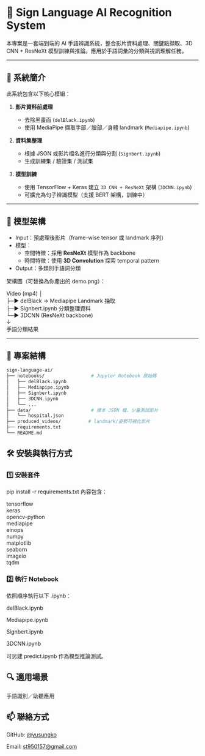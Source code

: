 # 🤟 Sign Language AI Recognition System

本專案是一套端到端的 AI 手語辨識系統，整合影片資料處理、關鍵點擷取、3D CNN + ResNeXt 模型訓練與推論。應用於手語詞彙的分類與視訊理解任務。

---

## 📌 系統簡介

此系統包含以下核心模組：

1. **影片資料前處理**
   - 去除黑畫面 (`delBlack.ipynb`)
   - 使用 MediaPipe 擷取手部／臉部／身體 landmark (`Mediapipe.ipynb`)

2. **資料集整理**
   - 根據 JSON 或影片檔名進行分類與分割 (`Signbert.ipynb`)
   - 生成訓練集 / 驗證集 / 測試集

3. **模型訓練**
   - 使用 TensorFlow + Keras 建立 `3D CNN + ResNeXt` 架構 (`3DCNN.ipynb`)
   - 可擴充為句子辨識模型（支援 BERT 架構，訓練中）

---

## 🧠 模型架構

- Input：預處理後影片（frame-wise tensor 或 landmark 序列）
- 模型：
  - 空間特徵：採用 **ResNeXt** 模型作為 backbone
  - 時間特徵：使用 **3D Convolution** 探索 temporal pattern
- Output：多類別手語詞分類

架構圖（可替換為你產出的 demo.png）：

Video (mp4)
│  
├─▶ delBlack → Mediapipe Landmark 抽取  
├─▶ Signbert.ipynb 分類整理資料  
└─▶ 3DCNN (ResNeXt backbone)  
↓  
手語分類結果

---

## 📁 專案結構

```bash
sign-language-ai/
├── notebooks/                 # Jupyter Notebook 原始碼
│   ├── delBlack.ipynb
│   ├── Mediapipe.ipynb
│   ├── Signbert.ipynb
│   ├── 3DCNN.ipynb
│   └── ...
├── data/                      # 樣本 JSON 檔、少量測試影片
│   └── hospital.json
├── produced_videos/          # landmark/姿勢可視化影片
├── requirements.txt
└── README.md
```

## 🛠 安裝與執行方式

### 1️⃣ 安裝套件

pip install -r requirements.txt
內容包含：

tensorflow  
keras  
opencv-python  
mediapipe  
einops  
numpy  
matplotlib  
seaborn  
imageio  
tqdm

### 2️⃣ 執行 Notebook
依照順序執行以下 .ipynb：

delBlack.ipynb

Mediapipe.ipynb

Signbert.ipynb

3DCNN.ipynb

可另建 predict.ipynb 作為模型推論測試。

## 🔍 適用場景
手語識別／助聽應用

## 📫 聯絡方式
GitHub: [@yusungko](https://github.com/yusungko)

Email: st950157@gmail.com
